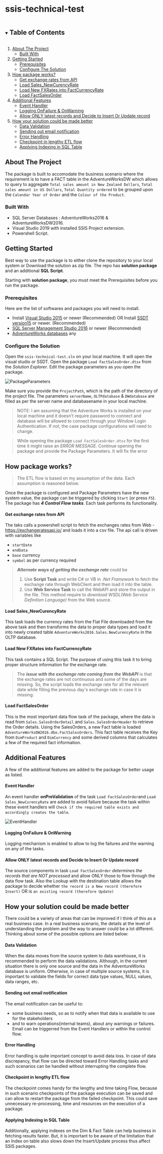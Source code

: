 # ssis-technical-test


<details open="open">
  <summary><h2 style="display: inline-block">Table of Contents</h2></summary>
  <ol>
    <li>
      <a href="#about-the-project">About The Project</a>
      <ul><li><a href="#built-with">Built With</a></li></ul>
    </li>
    <li>
      <a href="#getting-started">Getting Started</a>
      <ul><li><a href="#prerequisites">Prerequisites</a></li>
          <li><a href="#Configure The Solution">Configure The Solution</a></li>
      </ul>
    </li>
    <li>
      <a href="#how-package-works?">How package works?</a>
      <ul>
        <li><a href="#get-exchange-rates-from-api">Get exchange rates from API</a></li>
        <li><a href="#load-sales_sewcurencyrate">Load Sales_NewCurencyRate</a></li>
        <li><a href="#load-new-fxrates-into-factcurrencyrate">Load New FXRates into FactCurrencyRate</a></li>
        <li><a href="#load-factsalesorder">Load FactSalesOrder</a></li>
      </ul>
    </li>
    <li>
      <a href="#additional-features">Additional Features</a>
      <ul>
        <li><a href="#event-handler">Event Handler</a></li>
        <li><a href="#logging-onfailure-&-onwarning">Logging OnFailure & OnWarning</a></li>
        <li><a href="#allow-only-latest-records-and-decide-to-insert-or-update-record">Allow ONLY latest records and Decide to Insert Or Update record</a></li>
      </ul>
    </li>
    <li>
      <a href="#how-your-solution-could-be-made-better">How your solution could be made better</a>
      <ul>
        <li><a href="#data-Validation">Data Validation</a></li>
        <li><a href="#sending-out-email-notification">Sending out email notification</a></li>
        <li><a href="#rrror-handling">Error Handling</a></li>
        <li><a href="#checkpoint-in-lengthy-etl-flow">Checkpoint in lengthy ETL flow</a></li>
        <li><a href="#applying-indexing-in-sql-table">Applying Indexing in SQL Table</a></li>
      </ul>
    </li>
  </ol>
</details>



## About The Project
The package is built to accomodate the business scenario where the requirement is to have a FACT table in the AdventureWorksDW which allows to query to aggregate `Total sales amount in New Zealand Dollars`, `Total sales amount in US Dollars`, `Total Quantity ordered` to be grouped upon the `Calendar Year of Order` and the `Colour of the Product`.

### Built With

* SQL Server Databases : AdventureWorks2016 & AdventureWorksDW2016.
* Visual Studio 2019 with installed SSIS Project extension.
* Powershell Script.


## Getting Started
Best way to use the package is to either clone the repository to your local system or Download the solution as zip file. The repo has **solution package**  and an additional **SQL Script**. 

Starting with **solution package**, you must meet the Prerequisites before you run the package. 

### Prerequisites
Here are the list of softwares and packages you will need to install.
* Install [Visual Studio 2015](https://visualstudio.microsoft.com/vs/older-downloads/) or newer (Recommended)  OR Install [SSDT version15](https://docs.microsoft.com/en-us/sql/ssdt/previous-releases-of-sql-server-data-tools-ssdt-and-ssdt-bi?view=sql-server-ver15) or newer. (Recommended)
* [SQL Server Management Studio 2016](https://docs.microsoft.com/en-us/sql/ssms/release-notes-ssms?view=sql-server-ver15) or newer (Recommended)
* [AdventureWorks databases](https://docs.microsoft.com/en-us/sql/samples/adventureworks-install-configure?view=sql-server-ver15&tabs=ssms) any

### Configure the Solution 
Open the `ssis-technical-test.sln` on your local machine. It will open the visual studio or SSDT.  Open the package `Load FactSalesOrder.dtsx` from the *Solution Explorer*. Edit the package parameters as you open the package.

![PackageParameters](https://github.com/NimNagpal/Daemon/blob/master/screenshots/PackageParameter.png?raw=true)

Make sure you provide the `ProjectPath`, which is the path of the directory of the project file. The parameters `serverName`, `OLTPdatabase` & `DWdatabase` are filled as per the server name and databasename in your local machine.

> NOTE: I am assuming that the Adventure Works is installed on your local machine and it doesn't require password to connect and database will be allowed to connect through your Window Login Authentication. If not, the case package configurations will need to change. 

> While opening the package `Load FactSalesOrder.dtsx` for the first time it might raise an *ERROR MESSAGE*. Continue opening the package and provide the Package Parameters. It will fix the error 


## How package works? 
> The ETL flow is based on my assumption of the data. Each assumption is reasoned below.

Once the package is configured and Package Parameters have the new system value, the package can be triggered by clicking `Start` (or press `F5`). The package has ***4 Control Flow tasks***. Each task performs its functionality. 

#### Get exchange rates from API
The taks calls a powershell script to fetch the exchanges rates from Web - https://exchangeratesapi.io/ and loads it into a csv file. The api call is driven with variables like
- `startDate`
- `endData` 
- `base` currency 
- `symbol` as per currency required 


> ***Alternate ways of getting the exchange rate*** could be
> 1. Use **Script Task** and write C# or VB in  *.Net Framework* to fetch the exchange rate through WebClient and then load it into the table.
> 2. Use **Web Service Task** to call the WebAPI and store the output in the file. This method require to *download WSDL(Web Service Definition Language)* from the Web source.  

#### Load Sales_NewCurencyRate
This task loads the currency rates from the Flat File downloaded from the above task and then transforms the data to proper data types and load it into newly created table `AdventureWorks2016.Sales.NewCurencyRate` in the OLTP database. 

#### Load New FXRates into FactCurrencyRate
This task contains a SQL Script. The purpose of using this task it to bring proper structure information for the exchange rate. 

>The ***issue with the exchange rate coming from the WebAPI*** is that the exchange rates are not continuous and some of the days are missing. So, the script loads the exchange rate for all the relevant date while filling the previous day's exchange rate in case it is missing.

#### Load FactSalesOrder
This is the most important data flow task of the package, where the data is read from `Sales.SalesOrderDetail` and `Sales.SalesOrderHeader` to retrieve the Order details. Using the SalesOrders,  a new Fact table is loaded `AdventureWorksDW2016.dbo.FactSalesOrders`. This fact table receives the Key from `DimProduct` and `DimCurrency` and some derived columns that calculates a few of the required fact information.

## Additional Features
A few of the additional features are added to the package for better usage as listed.

#### Event Handler
An event handler **onPreValidation** of the task `Load FactSalesOrder`and `Load Sales_NewCurencyRate` are added to avoid failure because the task within these event handlers will `Check if the required table exists and accordingly creates the table`.

![EventHandler](https://github.com/NimNagpal/Daemon/blob/master/screenshots/eventHandler.png)

#### Logging OnFailure & OnWarning
Logging mechanism is enabled to allow to log the failures and the warning on any of the tasks.

#### Allow ONLY latest records and Decide to Insert Or Update record
The source components in task `Load FactSalesOrder` *determines the records that are NOT processed* and allow ONLY those to flow through the data flow task. Also the Lookup with the destination table allows the package to decide whether `the record is a New record (therefore Insert)` OR is `an existing record (therefore Update)`

## How your solution could be made better
There could be a variety of areas that can be improved if I think of this as a real business case. In a real business scenario, the details at the level of understanding the problem and the way to answer could be a lot different. Thinking about some of the possible options are listed below:

#### Data Validation
When the data moves from the source system to data warehouse, it is recommended to perform the data validations. Although, in the current situation there is only one source and the data in the AdventureWorks database is uniform. Otherwise, in case of multiple source systems, it is important to validate the fields for correct data type values, NULL values, data ranges, etc. 

#### Sending out email notification
The email notification can be useful to:
- some business needs, so as to notify when that data is available to use for the stakeholders
- and to warn operations(internal teams), about any warnings or failures.
Email can be triggerred from the Event Handlers or within the control flow.

#### Error Handling
Error handling is quite important concept to avoid data loss. In case of data discrepancy, that flow can be directed toward Error Handling tasks and such scenarios can be handled without interrupting the complete flow.

#### Checkpoint in lengthy ETL flow
The checkpoint comes handy for the lengthy and time taking Flow, because in such scenario checkpoints of the package execution can be saved and can allow to restart the package  from the failed checkpoint. This could save unnecessary re-processing, time and resources on the execution of a package.

#### Applying Indexing in SQL Table
Additionally, applying indexes on the Dim & Fact Table can help business in fetching results faster. But, it is important to be aware of the limitation that an Index on table also slows down the Insert/Update process thus affect SSIS packages.  




